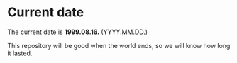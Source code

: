 # Current date

The current date is **1999.08.16.** (YYYY.MM.DD.)

This repository will be good when the world ends, so we will know how long it lasted.